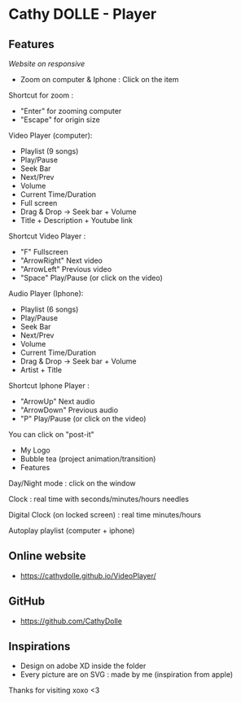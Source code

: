 # Cathy DOLLE - Player

## Features
*Website on responsive*

- Zoom on computer & Iphone : Click on the item

Shortcut for zoom :
- "Enter" for zooming computer
- "Escape" for origin size

Video Player (computer):
- Playlist (9 songs)
- Play/Pause
- Seek Bar 
- Next/Prev
- Volume
- Current Time/Duration
- Full screen
- Drag & Drop -> Seek bar + Volume
- Title + Description + Youtube link

Shortcut Video Player :
- "F" Fullscreen
- "ArrowRight" Next video
- "ArrowLeft" Previous video
- "Space" Play/Pause (or click on the video)

Audio Player (Iphone):
- Playlist (6 songs)
- Play/Pause
- Seek Bar 
- Next/Prev
- Volume
- Current Time/Duration
- Drag & Drop -> Seek bar + Volume
- Artist + Title 

Shortcut Iphone Player :
- "ArrowUp" Next audio
- "ArrowDown" Previous audio
- "P" Play/Pause (or click on the video)

You can click on "post-it"
- My Logo
- Bubble tea (project animation/transition)
- Features

Day/Night mode : click on the window

Clock : real time with seconds/minutes/hours needles

Digital Clock (on locked screen) : real time minutes/hours

Autoplay playlist (computer + iphone)

## Online website
- https://cathydolle.github.io/VideoPlayer/

## GitHub 
- https://github.com/CathyDolle

## Inspirations
- Design on adobe XD inside the folder
- Every picture are on SVG : made by me (inspiration from apple)

Thanks for visiting xoxo <3 